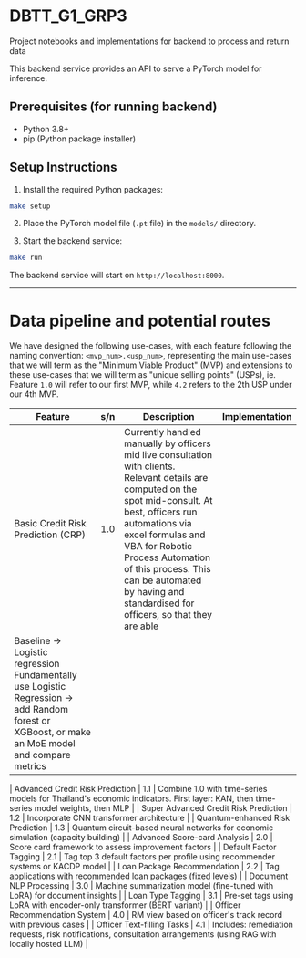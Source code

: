 # DBTT_G1_GRP3
Project notebooks and implementations for backend to process and return data

This backend service provides an API to serve a PyTorch model for inference.

## Prerequisites (for running backend)

- Python 3.8+
- pip (Python package installer)

## Setup Instructions

1. Install the required Python packages:

```bash
make setup
```

2. Place the PyTorch model file (`.pt` file) in the `models/` directory.

3. Start the backend service:

```bash
make run
```

The backend service will start on `http://localhost:8000`.

---  

# Data pipeline and potential routes

We have designed the following use-cases, with each feature following the naming convention: `<mvp_num>.<usp_num>`, representing the main use-cases that we will term as the "Minimum Viable Product" (MVP) and extensions to these use-cases that we will term as "unique selling points" (USPs), ie. Feature `1.0` will refer to our first MVP, while `4.2` refers to the 2th USP under our 4th MVP.

| Feature | s/n | Description | Implementation |
|---------|---------|-------------|--------|
| Basic Credit Risk Prediction (CRP)| 1.0| Currently handled manually by officers mid live consultation with clients. Relevant details are computed on the spot mid-consult. At best, officers run automations via excel formulas and VBA for Robotic Process Automation of this process. This can be automated by having  and standardised for officers, so that they are able
| Baseline -> Logistic regression Fundamentally use Logistic Regression → add Random forest or XGBoost, or make an MoE model and compare metrics |


| Advanced Credit Risk Prediction
| 1.1 | Combine 1.0 with time-series models for Thailand's economic indicators. First layer: KAN, then time-series model weights, then MLP |
| Super Advanced Credit Risk Prediction | 1.2 | Incorporate CNN transformer architecture |
| Quantum-enhanced Risk Prediction | 1.3 | Quantum circuit-based neural networks for economic simulation (capacity building) |
| Advanced Score-card Analysis | 2.0 | Score card framework to assess improvement factors |
| Default Factor Tagging | 2.1 | Tag top 3 default factors per profile using recommender systems or KACDP model |
| Loan Package Recommendation | 2.2 | Tag applications with recommended loan packages (fixed levels) |
| Document NLP Processing | 3.0 | Machine summarization model (fine-tuned with LoRA) for document insights |
| Loan Type Tagging | 3.1 | Pre-set tags using LoRA with encoder-only transformer (BERT variant) |
| Officer Recommendation System | 4.0 | RM view based on officer's track record with previous cases |
| Officer Text-filling Tasks | 4.1 | Includes: remediation requests, risk notifications, consultation arrangements (using RAG with locally hosted LLM) |
